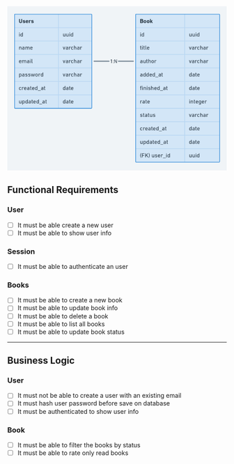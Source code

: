 <p align="center">
  <img src=".github/diagram.png" alt="Database diagram">
</p>

## Functional Requirements

### User
  - [ ] It must be able create a new user
  - [ ] It must be able to show user info

### Session
  - [ ] It must be able to authenticate an user

### Books
  - [ ] It must be able to create a new book
  - [ ] It must be able to update book info
  - [ ] It must be able to delete a book
  - [ ] It must be able to list all books
  - [ ] It must be able to update book status

---

## Business Logic

### User
  - [ ] It must not be able to create a user with an existing email
  - [ ] It must hash user password before save on database
  - [ ] It must be authenticated to show user info

### Book
  - [ ] It must be able to filter the books by status
  - [ ] It must be able to rate only read books
